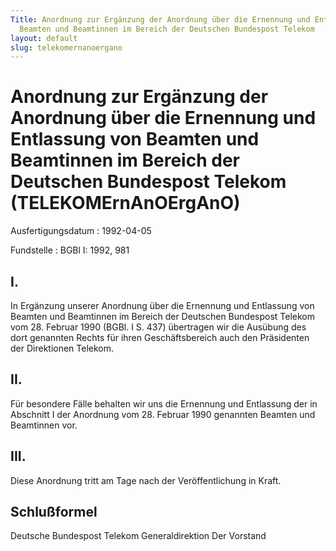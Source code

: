 ```yaml
---
Title: Anordnung zur Ergänzung der Anordnung über die Ernennung und Entlassung von
  Beamten und Beamtinnen im Bereich der Deutschen Bundespost Telekom
layout: default
slug: telekomernanoergano
---
```


# Anordnung zur Ergänzung der Anordnung über die Ernennung und Entlassung von Beamten und Beamtinnen im Bereich der Deutschen Bundespost Telekom (TELEKOMErnAnOErgAnO)

Ausfertigungsdatum
:   1992-04-05

Fundstelle
:   BGBl I: 1992, 981



## I.

In Ergänzung unserer Anordnung über die Ernennung und Entlassung von
Beamten und Beamtinnen im Bereich der Deutschen Bundespost Telekom vom
28\. Februar 1990 (BGBl. I S. 437) übertragen wir die Ausübung des dort
genannten Rechts für ihren Geschäftsbereich auch den Präsidenten der
Direktionen Telekom.


## II.

Für besondere Fälle behalten wir uns die Ernennung und Entlassung der
in Abschnitt I der Anordnung vom 28. Februar 1990 genannten Beamten
und Beamtinnen vor.


## III.

Diese Anordnung tritt am Tage nach der Veröffentlichung in Kraft.


## Schlußformel

Deutsche Bundespost Telekom
Generaldirektion
Der Vorstand

